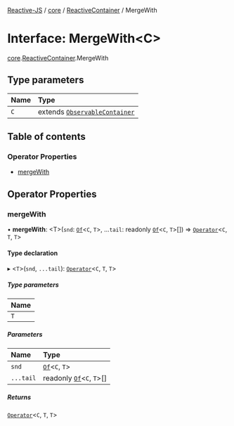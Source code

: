 [Reactive-JS](../README.md) / [core](../modules/core.md) / [ReactiveContainer](../modules/core.ReactiveContainer.md) / MergeWith

# Interface: MergeWith<C\>

[core](../modules/core.md).[ReactiveContainer](../modules/core.ReactiveContainer.md).MergeWith

## Type parameters

| Name | Type |
| :------ | :------ |
| `C` | extends [`ObservableContainer`](core.ObservableContainer.md) |

## Table of contents

### Operator Properties

- [mergeWith](core.ReactiveContainer.MergeWith.md#mergewith)

## Operator Properties

### mergeWith

• **mergeWith**: <T\>(`snd`: [`Of`](../modules/core.Container.md#of)<`C`, `T`\>, ...`tail`: readonly [`Of`](../modules/core.Container.md#of)<`C`, `T`\>[]) => [`Operator`](../modules/core.Container.md#operator)<`C`, `T`, `T`\>

#### Type declaration

▸ <`T`\>(`snd`, `...tail`): [`Operator`](../modules/core.Container.md#operator)<`C`, `T`, `T`\>

##### Type parameters

| Name |
| :------ |
| `T` |

##### Parameters

| Name | Type |
| :------ | :------ |
| `snd` | [`Of`](../modules/core.Container.md#of)<`C`, `T`\> |
| `...tail` | readonly [`Of`](../modules/core.Container.md#of)<`C`, `T`\>[] |

##### Returns

[`Operator`](../modules/core.Container.md#operator)<`C`, `T`, `T`\>
